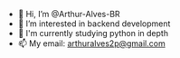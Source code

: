 - 👋 Hi, I’m @Arthur-Alves-BR
- 👀 I’m interested in backend development
- 🌱 I'm currently studying python in depth
- 📫 My email: arthuralves2p@gmail.com

<!---
Arthur-Alves-BR/Arthur-Alves-BR is a ✨ special ✨ repository because its `README.md` (this file) appears on your GitHub profile.
You can click the Preview link to take a look at your changes.
--->
